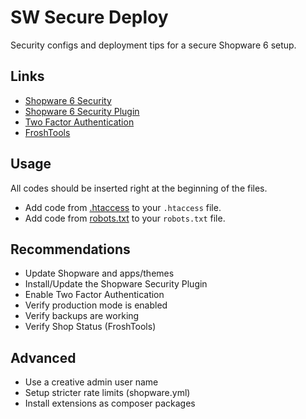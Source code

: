 # SW Secure Deploy

Security configs and deployment tips for a secure Shopware 6 setup.

## Links

- [Shopware 6 Security](https://docs.shopware.com/en/shopware-6-en/tutorials-and-faq/security-measures)
- [Shopware 6 Security Plugin](https://store.shopware.com/en/swag136939272659f/shopware-6-security-plugin.html)
- [Two Factor Authentication](https://github.com/runelaenen/shopware6-two-factor-auth)
- [FroshTools](https://github.com/FriendsOfShopware/FroshTools)

## Usage

All codes should be inserted right at the beginning of the files.

- Add code from [.htaccess](.htaccess) to your `.htaccess` file.  
- Add code from [robots.txt](robots.txt) to your `robots.txt` file.

## Recommendations

- Update Shopware and apps/themes
- Install/Update the Shopware Security Plugin
- Enable Two Factor Authentication
- Verify production mode is enabled
- Verify backups are working
- Verify Shop Status (FroshTools)

## Advanced

- Use a creative admin user name
- Setup stricter rate limits (shopware.yml)
- Install extensions as composer packages
